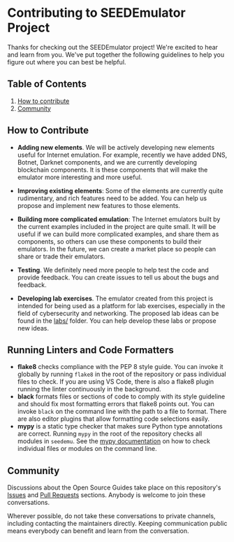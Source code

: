 # Contributing to SEEDEmulator Project

Thanks for checking out the SEEDEmulator project! We're excited to hear and
learn from you. We've put together the following guidelines to help you
figure out where you can best be helpful.


## Table of Contents

1. [How to contribute](#how-to-contribute)
1. [Community](#community)

## How to Contribute

- **Adding new elements**. We will be actively developing new elements
  useful for Internet emulation. For example, recently we have added
  DNS, Botnet, Darknet components, and we are currently developing blockchain
  components. It is these components that will make the emulator
  more interesting and more useful.

- **Improving existing elements**: Some of the elements are currently quite rudimentary, and
  rich features need to be added. You can help us propose and implement
  new features to those elements.

- **Building more complicated emulation**: The Internet emulators built by the
  current examples included in the project are quite small. It will be useful if we can build
  more complicated examples, and share them as components, so others
  can use these components to build their emulators. In the future, we can
  create a market place so people can share or trade their emulators.

- **Testing**. We definitely need more people to help test
  the code and provide feedback. You can create issues to tell us
  about the bugs and feedback.

- **Developing lab exercises**. The emulator created from this project is
  intended for being used as a platform for lab exercises, especially in
  the field of cybersecurity and networking. The proposed lab ideas
  can be found in the [labs/](./labs/) folder. You can help develop
  these labs or propose new ideas.

## Running Linters and Code Formatters

- **flake8** checks compliance with the PEP 8 style guide. You can invoke it
  globally by running `flake8` in the root of the repository or pass individual
  files to check. If you are using VS Code, there is also a flake8 plugin
  running the linter continuously in the background.
- **black** formats files or sections of code to comply with its style guideline
  and should fix most formatting errors that flake8 points out. You can invoke
  `black` on the command line with the path to a file to format. There are also
  editor plugins that allow formatting code selections easily.
- **mypy** is a static type checker that makes sure Python type annotations are
  correct. Running `mypy` in the root of the repository checks all modules in
  `seedemu`. See the [mypy documentation][mypy-cli] on how to check individual
  files or modules on the command line.

[mypy-cli]: https://mypy.readthedocs.io/en/stable/command_line.html

## Community

Discussions about the Open Source Guides take place on
this repository's [Issues](https://github.com/seed-labs/SEEDEmulator/issues) and [Pull Requests](https://github.com/seed-labs/SEEDEmulator/pulls) sections. Anybody is welcome to join these conversations.

Wherever possible, do not take these conversations to private channels, including contacting the maintainers directly. Keeping communication public means everybody can benefit and learn from the conversation.

